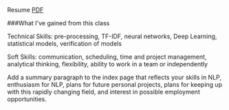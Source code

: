 Resume [PDF](resume.pdf)

###What I've gained from this class

Technical Skills: pre-processing, TF-IDF, neural networks, Deep Learning, statistical models, verification of models

Soft Skills: communication, scheduling, time and project
management, analytical thinking, flexibility, ability to work in a team or independently

Add a summary paragraph to the index page that reflects your skills in NLP, enthusiasm for NLP,
plans for future personal projects, plans for keeping up with this rapidly changing field, and
interest in possible employment opportunities. 
